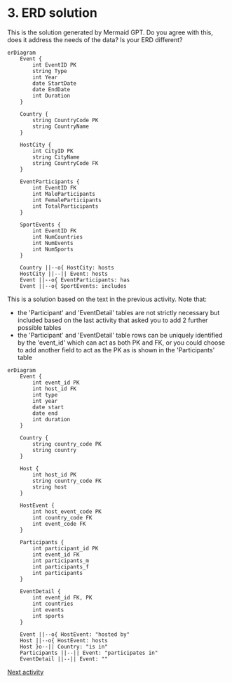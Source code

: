 # 3. ERD solution

This is the solution generated by Mermaid GPT. Do you agree with this, does it address the needs of the data? Is your
ERD different?

```mermaid
erDiagram
    Event {
        int EventID PK
        string Type
        int Year
        date StartDate
        date EndDate
        int Duration
    }

    Country {
        string CountryCode PK
        string CountryName
    }

    HostCity {
        int CityID PK
        string CityName
        string CountryCode FK
    }

    EventParticipants {
        int EventID FK
        int MaleParticipants
        int FemaleParticipants
        int TotalParticipants
    }

    SportEvents {
        int EventID FK
        int NumCountries
        int NumEvents
        int NumSports
    }

    Country ||--o{ HostCity: hosts
    HostCity ||--|| Event: hosts
    Event ||--o{ EventParticipants: has
    Event ||--o{ SportEvents: includes
```

This is a solution based on the text in the previous activity. Note that:

- the 'Participant' and 'EventDetail' tables are not strictly necessary but included based on the last activity that
  asked you to add 2 further possible tables
- the 'Participant' and 'EventDetail' table rows can be uniquely identified by the 'event_id' which can act as both PK
  and FK, or you could choose to add another field to act as the PK as is shown in the 'Participants' table

```mermaid
erDiagram
    Event {
        int event_id PK
        int host_id FK
        int type
        int year
        date start
        date end
        int duration
    }

    Country {
        string country_code PK
        string country
    }

    Host {
        int host_id PK
        string country_code FK
        string host
    }

    HostEvent {
        int host_event_code PK
        int country_code FK
        int event_code FK
    }

    Participants {
        int participant_id PK
        int event_id FK
        int participants_m
        int participants_f
        int participants
    }

    EventDetail {
        int event_id FK, PK
        int countries
        int events
        int sports
    }

    Event ||--o{ HostEvent: "hosted by"
    Host ||--o{ HostEvent: hosts
    Host }o--|| Country: "is in"
    Participants ||--|| Event: "participates in"
    EventDetail ||--|| Event: ""
```

[Next activity](4-4-constraints.md)
